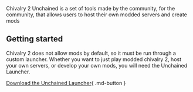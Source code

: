 Chivalry 2 Unchained is a set of tools made by the community, for the community, that allows users to host their own modded servers and create mods

## Getting started
Chivalry 2 does not allow mods by default, so it must be run through a custom launcher. Whether you want to just play modded chivalry 2, host your own servers, or develop your own mods, you will need the Unchained Launcher.

[Download the Unchained Launcher](https://github.com/Chiv2-Community/UnchainedLauncher/releases/latest/download/UnchainedLauncher.exe){ .md-button }
